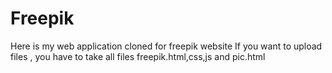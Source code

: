 # Freepik
Here is my web application cloned for freepik website 
If you want to upload files , you have to take all files freepik.html,css,js and pic.html
